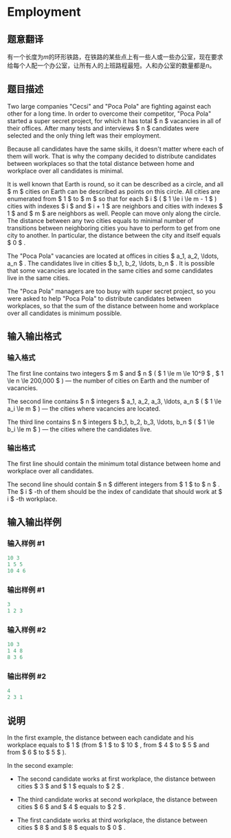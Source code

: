 # Employment

## 题意翻译

有一个长度为$m$的环形铁路，在铁路的某些点上有一些人或一些办公室，现在要求给每个人配一个办公室，让所有人的上班路程最短。人和办公室的数量都是$n$。

## 题目描述

Two large companies "Cecsi" and "Poca Pola" are fighting against each other for a long time. In order to overcome their competitor, "Poca Pola" started a super secret project, for which it has total $ n $ vacancies in all of their offices. After many tests and interviews $ n $ candidates were selected and the only thing left was their employment.

Because all candidates have the same skills, it doesn't matter where each of them will work. That is why the company decided to distribute candidates between workplaces so that the total distance between home and workplace over all candidates is minimal.

It is well known that Earth is round, so it can be described as a circle, and all $ m $ cities on Earth can be described as points on this circle. All cities are enumerated from $ 1 $ to $ m $ so that for each $ i $ ( $ 1 \le i \le m - 1 $ ) cities with indexes $ i $ and $ i + 1 $ are neighbors and cities with indexes $ 1 $ and $ m $ are neighbors as well. People can move only along the circle. The distance between any two cities equals to minimal number of transitions between neighboring cities you have to perform to get from one city to another. In particular, the distance between the city and itself equals $ 0 $ .

The "Poca Pola" vacancies are located at offices in cities $ a_1, a_2, \ldots, a_n $ . The candidates live in cities $ b_1, b_2, \ldots, b_n $ . It is possible that some vacancies are located in the same cities and some candidates live in the same cities.

The "Poca Pola" managers are too busy with super secret project, so you were asked to help "Poca Pola" to distribute candidates between workplaces, so that the sum of the distance between home and workplace over all candidates is minimum possible.

## 输入输出格式

### 输入格式

The first line contains two integers $ m $ and $ n $ ( $ 1 \le m \le 10^9 $ , $ 1 \le n \le 200\,000 $ ) — the number of cities on Earth and the number of vacancies.

The second line contains $ n $ integers $ a_1, a_2, a_3, \ldots, a_n $ ( $ 1 \le a_i \le m $ ) — the cities where vacancies are located.

The third line contains $ n $ integers $ b_1, b_2, b_3, \ldots, b_n $ ( $ 1 \le b_i \le m $ ) — the cities where the candidates live.

### 输出格式

The first line should contain the minimum total distance between home and workplace over all candidates.

The second line should contain $ n $ different integers from $ 1 $ to $ n $ . The $ i $ -th of them should be the index of candidate that should work at $ i $ -th workplace.

## 输入输出样例

### 输入样例 #1

```cpp
10 3
1 5 5
10 4 6

```
### 输出样例 #1

```cpp
3
1 2 3 
```


### 输入样例 #2

```cpp
10 3
1 4 8
8 3 6

```
### 输出样例 #2

```cpp
4
2 3 1 
```


## 说明

In the first example, the distance between each candidate and his workplace equals to $ 1 $ (from $ 1 $ to $ 10 $ , from $ 4 $ to $ 5 $ and from $ 6 $ to $ 5 $ ).

In the second example:

- The second candidate works at first workplace, the distance between cities $ 3 $ and $ 1 $ equals to $ 2 $ .

- The third candidate works at second workplace, the distance between cities $ 6 $ and $ 4 $ equals to $ 2 $ .

- The first candidate works at third workplace, the distance between cities $ 8 $ and $ 8 $ equals to $ 0 $ .

